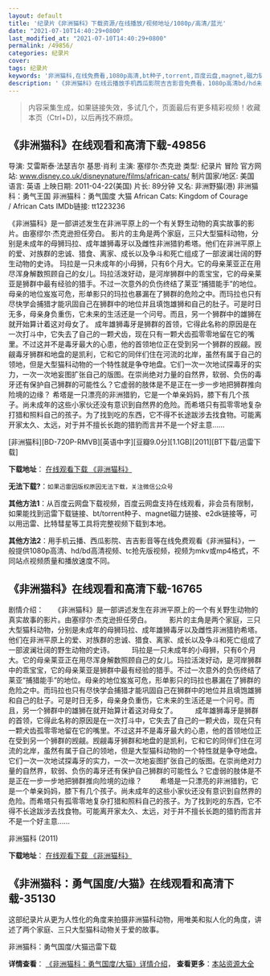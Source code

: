 ```yaml
---
layout: default
title: '纪录片《非洲猫科》下载资源/在线播放/视频地址/1080p/高清/蓝光'
date: "2021-07-10T14:40:29+0800"
last_modified_at: "2021-07-10T14:40:29+0800"
permalink: /49856/
categories: 纪录片
cover:
tags: 纪录片
keywords: '非洲猫科,在线免费看,1080p高清,bt种子,torrent,百度云盘,magnet,磁力链,迅雷下载资源'
description: '《非洲猫科》在线云播放手机西瓜影院吉吉影音免费看，1080p高清bd/hd未删减完整版和tc抢先枪版，mkv/mp4格式，附带bt/torrent种子、magnet/磁力链、百度云盘、网盘资源迅雷下载链接'
---
```


>内容采集生成，如果链接失效，多试几个，页面最后有更多精彩视频！收藏本页（Ctrl+D)，以后再找不麻烦。


## 《非洲猫科》在线观看和高清下载-49856

导演: 艾雷斯泰·法瑟吉尔 基思·肖利 主演: 塞缪尔·杰克逊 类型: 纪录片 冒险 官方网站: www.disney.co.uk/disneynature/films/african-cats/ 制片国家/地区: 美国 语言: 英语 上映日期: 2011-04-22(美国) 片长: 89分钟 又名: 非洲野猫(港) 非洲猫科：勇气王国 非洲猫科：勇气国度 大猫 African Cats: Kingdom of Courage / African Cats IMDb链接: tt1223236

《非洲猫科》是一部讲述发生在非洲平原上的一个有关野生动物的真实故事的影片。由塞缪尔·杰克逊担任旁白。 影片的主角是两个家庭，三只大型猫科动物，分别是未成年的母狮玛拉、成年雄狮毒牙以及雌性非洲猎豹希塔。他们在非洲平原上的爱、对族群的忠诚、猎食、离家、成长以及争斗和死亡组成了一部波澜壮阔的野生动物的史诗。 玛拉是一只未成年的小母狮，只有6个月大。它的母亲莱亚正在用尽浑身解数照顾自己的女儿。玛拉活泼好动，是河岸狮群中的乖宝宝，它的母亲莱亚是狮群中最有经验的猎手。不过一次意外的负伤终结了莱亚“捕猎能手”的地位。母亲的地位岌岌可危，形单影只的玛拉也暴漏在了狮群的危险之中。而玛拉也只有尽快学会捕猎才能巩固自己在狮群中的地位并且填饱雄狮和自己的肚子。可是时日无多，母亲身负重伤，它未来的生活还是一个问号。而且，另一个狮群中的雄狮在就开始算计着这对母女了。 成年雄狮毒牙是狮群的首领，它得此名称的原因是在一次打斗中，它失去了自己的一颗犬齿，现在只有一颗犬齿孤零零地留在它的嘴里。不过这并不是毒牙最大的心患，他的首领地位正在受到另一个狮群的觊觎。觊觎毒牙狮群和地盘的是凯利，它和它的同伴们住在河流的北岸，虽然有属于自己的领地，但是大型猫科动物的一个特性就是争夺地盘。它们一次一次地试探毒牙的实力，一次一次地妄图扩张自己的版图。在崇尚绝对力量的自然界，软弱、负伤的毒牙还有保护自己狮群的可能性么？它虚弱的肢体是不是正在一步一步地把狮群推向险境的边缘？ 希塔是一只漂亮的非洲猎豹，它是一个单亲妈妈，膝下有几个孩子。尚未成年的这些小家伙还没有意识到自然界的危险。而希塔只有孤零零地复杂打猎和照料自己的孩子。为了找到吃的东西，它不得不长途跋涉去找食物。可能离开家太久、太远，对于并不擅长长跑的猎豹而言并不是一个好主意……


[非洲猫科][BD-720P-RMVB][英语中字][豆瓣9.0分][1.1GB][2011][BT下载/迅雷下载]

**下载地址**： [在线观看下载 《非洲猫科》](https://www.btdx8.com/torrent/african_cats_2011.html) 


**无法下载?**：`如果迅雷因版权原因无法下载，关注微信公众号 `

**其他方法1**：从百度云网盘下载视频，百度云网盘支持在线观看，非会员有限制，如果能找到迅雷下载链接、bt/torrent种子、magnet磁力链接、e2dk链接等，可以用迅雷、比特彗星等工具将完整视频下载到本地。

**其他方法2**：用手机云播、西瓜影院、吉吉影音等在线免费观看《非洲猫科》，一般提供1080p高清、hd/bd高清视频、tc抢先版视频，视频为mkv或mp4格式，不同站点视频质量和播放速度不同。


## 《非洲猫科》在线观看和高清下载-16765

剧情介绍：　　《非洲猫科》是一部讲述发生在非洲平原上的一个有关野生动物的真实故事的影片。由塞缪尔·杰克逊担任旁白。  　　影片的主角是两个家庭，三只大型猫科动物，分别是未成年的母狮玛拉、成年雄狮毒牙以及雌性非洲猎豹希塔。他们在非洲平原上的爱、对族群的忠诚、猎食、离家、成长以及争斗和死亡组成了一部波澜壮阔的野生动物的史诗。  　　玛拉是一只未成年的小母狮，只有6个月大。它的母亲莱亚正在用尽浑身解数照顾自己的女儿。玛拉活泼好动，是河岸狮群中的乖宝宝，它的母亲莱亚是狮群中最有经验的猎手。不过一次意外的负伤终结了莱亚“捕猎能手”的地位。母亲的地位岌岌可危，形单影只的玛拉也暴漏在了狮群的危险之中。而玛拉也只有尽快学会捕猎才能巩固自己在狮群中的地位并且填饱雄狮和自己的肚子。可是时日无多，母亲身负重伤，它未来的生活还是一个问号。而且，另一个狮群中的雄狮在就开始算计着这对母女了。  　　成年雄狮毒牙是狮群的首领，它得此名称的原因是在一次打斗中，它失去了自己的一颗犬齿，现在只有一颗犬齿孤零零地留在它的嘴里。不过这并不是毒牙最大的心患，他的首领地位正在受到另一个狮群的觊觎。觊觎毒牙狮群和地盘的是凯利，它和它的同伴们住在河流的北岸，虽然有属于自己的领地，但是大型猫科动物的一个特性就是争夺地盘。它们一次一次地试探毒牙的实力，一次一次地妄图扩张自己的版图。在崇尚绝对力量的自然界，软弱、负伤的毒牙还有保护自己狮群的可能性么？它虚弱的肢体是不是正在一步一步地把狮群推向险境的边缘？  　　希塔是一只漂亮的非洲猎豹，它是一个单亲妈妈，膝下有几个孩子。尚未成年的这些小家伙还没有意识到自然界的危险。而希塔只有孤零零地复杂打猎和照料自己的孩子。为了找到吃的东西，它不得不长途跋涉去找食物。可能离开家太久、太远，对于并不擅长长跑的猎豹而言并不是一个好主意……


非洲猫科 (2011)

**下载地址**： [在线观看下载 《非洲猫科》](https://www.btbtdy.me/btdy/dy3896.html) 


## 《非洲猫科：勇气国度/大猫》在线观看和高清下载-35130

这部纪录片从更为人性化的角度来拍摄非洲猫科动物，用唯美和拟人化的角度，讲述了两个家庭、三只大型猫科动物关于爱的故事。<br />


非洲猫科：勇气国度/大猫迅雷下载

**详情查看**： [《非洲猫科：勇气国度/大猫》详情介绍](/movie/35130/)， **查看更多**：[本站资源大全](/movie/t/all/)

